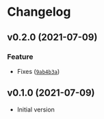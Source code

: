 # Changelog

<!--next-version-placeholder-->

## v0.2.0 (2021-07-09)
### Feature
* Fixes ([`9ab4b3a`](https://github.com/luzfcb/celery-utils/commit/9ab4b3a04fd06b22cbdac19185421c7fb2160569))

## v0.1.0 (2021-07-09)
* Initial version
